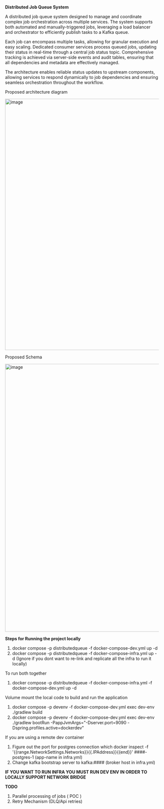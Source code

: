 **Distributed Job Queue System**

A distributed job queue system designed to manage and coordinate complex job orchestration across multiple services. The system supports both automated and manually-triggered jobs, leveraging a load balancer and orchestrator to efficiently publish tasks to a Kafka queue.

Each job can encompass multiple tasks, allowing for granular execution and easy scaling. Dedicated consumer services process queued jobs, updating their status in real-time through a central job status topic. Comprehensive tracking is achieved via server-side events and audit tables, ensuring that all dependencies and metadata are effectively managed.

The architecture enables reliable status updates to upstream components, allowing services to respond dynamically to job dependencies and ensuring seamless orchestration throughout the workflow.

Proposed architecture diagram

<img width="720" height="820" alt="image" src="https://github.com/user-attachments/assets/95bcbd56-ebf2-428c-9027-dbbde3a95e4e" />


Proposed Schema

<img width="722" height="874" alt="image" src="https://github.com/user-attachments/assets/997704aa-a6e7-47d2-8b76-e7e2faaaf235" />



**Steps for Running the project locally**
1. docker compose -p distributedqueue -f docker-compose-dev.yml up -d
2. docker compose -p distributedqueue -f docker-compose-infra.yml up -d (Ignore if you dont want to re-link and replicate all the infra to run it locally)

To run both together
1. docker compose -p distributedqueue -f docker-compose-infra.yml -f docker-compose-dev.yml up -d

Volume mount the local code to build and run the application
1. docker compose -p devenv -f docker-compose-dev.yml exec dev-env ./gradlew build
2. docker compose -p devenv -f docker-compose-dev.yml exec dev-env ./gradlew bootRun -PappJvmArgs="-Dserver.port=9090 -Dspring.profiles.active=dockerdev"

 If you are using a remote dev container
1. Figure out the port for postgres connection which
   docker inspect -f '{{range.NetworkSettings.Networks}}{{.IPAddress}}{{end}}' ####-postgres-1 (app-name in infra.yml)
2. Change kafka bootstrap server to kafka:#### (broker host in infra.yml)

**IF YOU WANT TO RUN INFRA YOU MUST RUN DEV ENV IN ORDER TO LOCALLY SUPPORT NETWORK BRIDGE**


**TODO**
1. Parallel processing of jobs ( POC )
2. Retry Mechanism (DLQ/Api retries)
